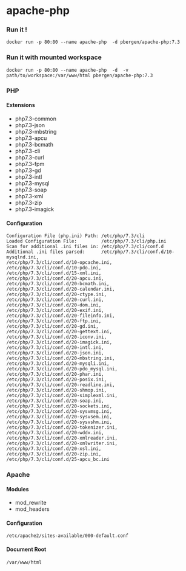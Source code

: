 # apache-php

### Run it !
    docker run -p 80:80 --name apache-php  -d pbergen/apache-php:7.3
### Run it with mounted workspace
    docker run -p 80:80 --name apache-php  -d  -v path/to/workspace:/var/www/html pbergen/apache-php:7.3
### PHP 
#### Extensions
- php7.3-common
- php7.3-json
- php7.3-mbstring
- php7.3-apcu
- php7.3-bcmath
- php7.3-cli
- php7.3-curl
- php7.3-fpm
- php7.3-gd
- php7.3-intl
- php7.3-mysql
- php7.3-soap
- php7.3-xml
- php7.3-zip
- php7.3-imagick

#### Configuration
    Configuration File (php.ini) Path: /etc/php/7.3/cli
    Loaded Configuration File:         /etc/php/7.3/cli/php.ini
    Scan for additional .ini files in: /etc/php/7.3/cli/conf.d
    Additional .ini files parsed:      /etc/php/7.3/cli/conf.d/10-mysqlnd.ini,
    /etc/php/7.3/cli/conf.d/10-opcache.ini,
    /etc/php/7.3/cli/conf.d/10-pdo.ini,
    /etc/php/7.3/cli/conf.d/15-xml.ini,
    /etc/php/7.3/cli/conf.d/20-apcu.ini,
    /etc/php/7.3/cli/conf.d/20-bcmath.ini,
    /etc/php/7.3/cli/conf.d/20-calendar.ini,
    /etc/php/7.3/cli/conf.d/20-ctype.ini,
    /etc/php/7.3/cli/conf.d/20-curl.ini,
    /etc/php/7.3/cli/conf.d/20-dom.ini,
    /etc/php/7.3/cli/conf.d/20-exif.ini,
    /etc/php/7.3/cli/conf.d/20-fileinfo.ini,
    /etc/php/7.3/cli/conf.d/20-ftp.ini,
    /etc/php/7.3/cli/conf.d/20-gd.ini,
    /etc/php/7.3/cli/conf.d/20-gettext.ini,
    /etc/php/7.3/cli/conf.d/20-iconv.ini,
    /etc/php/7.3/cli/conf.d/20-imagick.ini,
    /etc/php/7.3/cli/conf.d/20-intl.ini,
    /etc/php/7.3/cli/conf.d/20-json.ini,
    /etc/php/7.3/cli/conf.d/20-mbstring.ini,
    /etc/php/7.3/cli/conf.d/20-mysqli.ini,
    /etc/php/7.3/cli/conf.d/20-pdo_mysql.ini,
    /etc/php/7.3/cli/conf.d/20-phar.ini,
    /etc/php/7.3/cli/conf.d/20-posix.ini,
    /etc/php/7.3/cli/conf.d/20-readline.ini,
    /etc/php/7.3/cli/conf.d/20-shmop.ini,
    /etc/php/7.3/cli/conf.d/20-simplexml.ini,
    /etc/php/7.3/cli/conf.d/20-soap.ini,
    /etc/php/7.3/cli/conf.d/20-sockets.ini,
    /etc/php/7.3/cli/conf.d/20-sysvmsg.ini,
    /etc/php/7.3/cli/conf.d/20-sysvsem.ini,
    /etc/php/7.3/cli/conf.d/20-sysvshm.ini,
    /etc/php/7.3/cli/conf.d/20-tokenizer.ini,
    /etc/php/7.3/cli/conf.d/20-wddx.ini,
    /etc/php/7.3/cli/conf.d/20-xmlreader.ini,
    /etc/php/7.3/cli/conf.d/20-xmlwriter.ini,
    /etc/php/7.3/cli/conf.d/20-xsl.ini,
    /etc/php/7.3/cli/conf.d/20-zip.ini,
    /etc/php/7.3/cli/conf.d/25-apcu_bc.ini
### Apache 
#### Modules
- mod_rewrite
- mod_headers

#### Configuration
    /etc/apache2/sites-available/000-default.conf
    
#### Document Root
    /var/www/html 